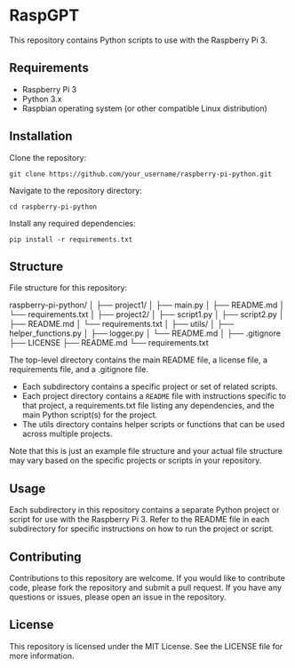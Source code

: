 # RaspGPT
This repository contains Python scripts to use with the Raspberry Pi 3.

## Requirements

- Raspberry Pi 3
- Python 3.x
- Raspbian operating system (or other compatible Linux distribution)


## Installation

Clone the repository:

`git clone https://github.com/your_username/raspberry-pi-python.git`

Navigate to the repository directory:

`cd raspberry-pi-python`

Install any required dependencies:

`pip install -r requirements.txt`

## Structure

File structure for this repository:

raspberry-pi-python/
│
├── project1/
│   ├── main.py
│   ├── README.md
│   └── requirements.txt
│
├── project2/
│   ├── script1.py
│   ├── script2.py
│   ├── README.md
│   └── requirements.txt
│
├── utils/
│   ├── helper_functions.py
│   ├── logger.py
│   └── README.md
│
├── .gitignore
├── LICENSE
├── README.md
└── requirements.txt

The top-level directory contains the main README file, a license file, a requirements file, and a .gitignore file.

- Each subdirectory contains a specific project or set of related scripts.
- Each project directory contains a `README` file with instructions specific to that project, a requirements.txt file listing any dependencies, and the main Python script(s) for the project.
- The utils directory contains helper scripts or functions that can be used across multiple projects.

Note that this is just an example file structure and your actual file structure may vary based on the specific projects or scripts in your repository.

## Usage
Each subdirectory in this repository contains a separate Python project or script for use with the Raspberry Pi 3. Refer to the README file in each subdirectory for specific instructions on how to run the project or script.

## Contributing
Contributions to this repository are welcome. If you would like to contribute code, please fork the repository and submit a pull request. If you have any questions or issues, please open an issue in the repository.

## License
This repository is licensed under the MIT License. See the LICENSE file for more information.
